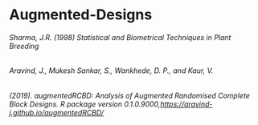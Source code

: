# Augmented-Designs


###### Sharma, J.R. (1998) Statistical and Biometrical Techniques in Plant Breeding
###### Aravind, J., Mukesh Sankar, S., Wankhede, D. P., and Kaur, V.
###### (2019).  augmentedRCBD: Analysis of Augmented Randomised Complete Block Designs. R package version 0.1.0.9000,https://aravind-j.github.io/augmentedRCBD/

